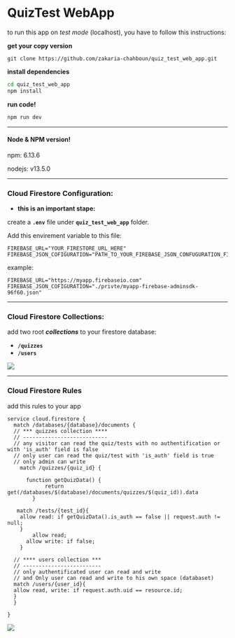 # QuizTest WebApp


to run this app on *test mode* (localhost), you have to follow this instructions:

**get your copy version**
```git
git clone https://github.com/zakaria-chahboun/quiz_test_web_app.git
```

**install dependencies**
```sh
cd quiz_test_web_app
npm install
```

**run code!**
```sh
npm run dev
```

---------------------------------------------

#### Node & NPM version!

npm: 6.13.6

nodejs: v13.5.0

---------------------------------------------

### Cloud Firestore Configuration:

- **this is an important stape:**

create a **`.env`** file under **`quiz_test_web_app`** folder.

Add this envirement variable to this file:
```
FIREBASE_URL="YOUR_FIRESTORE_URL_HERE"
FIREBASE_JSON_COFIGURATION="PATH_TO_YOUR_FIREBASE_JSON_CONFUGURATION_FILE_HERE"
```

example:

```
FIREBASE_URL="https://myapp.firebaseio.com"
FIREBASE_JSON_COFIGURATION="./privte/myapp-firebase-adminsdk-96f60.json"
```
---------------------------------------------

### Cloud Firestore Collections:
add two root ***collections*** to your firestore database:

- **`/quizzes`**
- **`/users`**

<img src='https://i.imgur.com/PsYmxEq.png'>

---------------------------------------------

### Cloud Firestore Rules
add this rules to your app

```firebase
service cloud.firestore {
  match /databases/{database}/documents {
  // *** quizzes collection ****
  // ---------------------------
  // any visitor can read the quiz/tests with no authentification or with 'is_auth' field is false
  // only user can read the quiz/test with 'is_auth' field is true
  // only admin can write
    match /quizzes/{quiz_id} {
    
      function getQuizData() {
            return get(/databases/$(database)/documents/quizzes/$(quiz_id)).data
        }
        
   match /tests/{test_id}{
   	allow read: if getQuizData().is_auth == false || request.auth != null;
    }
    	allow read;
      allow write: if false;
    }
    
  // **** users collection ***
  // -------------------------
  // only authentificated user can read and write
  // and Only user can read and write to his own space (databaset) 
  match /users/{user_id}{
  allow read, write: if request.auth.uid == resource.id;
  }
  }
  
}
```

<img src='https://i.imgur.com/aZJieZT.png'>

